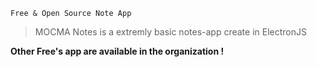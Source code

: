 `Free & Open Source Note App`

> MOCMA Notes is a extremly basic notes-app create in ElectronJS

**Other Free's app are available in the organization !**
